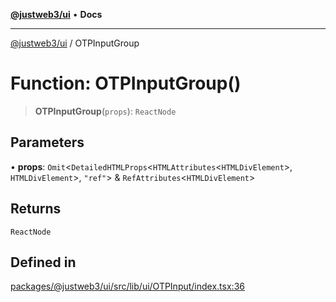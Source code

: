 [**@justweb3/ui**](../README.md) • **Docs**

***

[@justweb3/ui](../globals.md) / OTPInputGroup

# Function: OTPInputGroup()

> **OTPInputGroup**(`props`): `ReactNode`

## Parameters

• **props**: `Omit`\<`DetailedHTMLProps`\<`HTMLAttributes`\<`HTMLDivElement`\>, `HTMLDivElement`\>, `"ref"`\> & `RefAttributes`\<`HTMLDivElement`\>

## Returns

`ReactNode`

## Defined in

[packages/@justweb3/ui/src/lib/ui/OTPInput/index.tsx:36](https://github.com/JustaName-id/JustaName-sdk/blob/dc845c10af242e3ca87d95ef392516ac0bfa8b95/packages/@justweb3/ui/src/lib/ui/OTPInput/index.tsx#L36)
